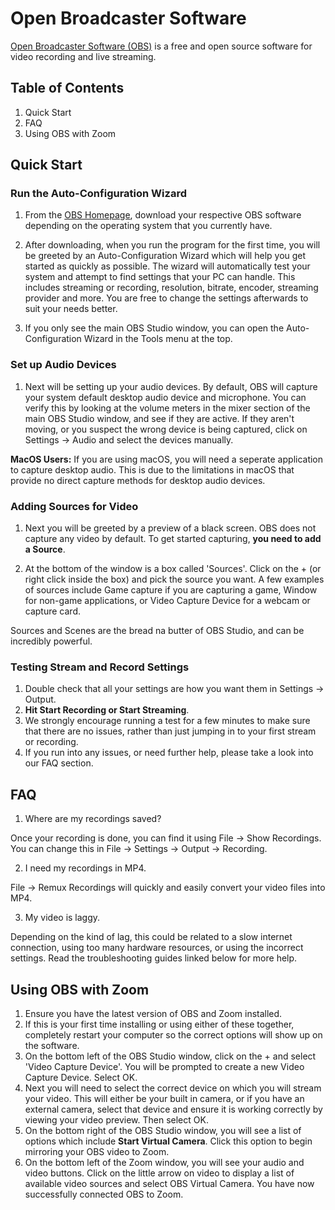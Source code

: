 # Open Broadcaster Software

[Open Broadcaster Software (OBS)](https://obsproject.com/wiki/Home) is a free and open source software for video recording and live streaming. 

## Table of Contents

1. Quick Start  
2. FAQ  
3. Using OBS with Zoom  

## Quick Start

### Run the Auto-Configuration Wizard

1. From the [OBS Homepage](https://obsproject.com/), download your respective OBS software depending on the operating system that you currently have.

2. After downloading, when you run the program for the first time, you will be greeted by an Auto-Configuration Wizard which will help you get started as quickly as possible. The wizard will automatically test your system and attempt to find settings that your PC can handle. This includes streaming or recording, resolution, bitrate, encoder, streaming provider and more. You are free to change the settings afterwards to suit your needs better.

3. If you only see the main OBS Studio window, you can open the Auto-Configuration Wizard in the Tools menu at the top. 

### Set up Audio Devices

1. Next will be setting up your audio devices. By default, OBS will capture your system default desktop audio device and microphone. You can verify this by looking at the volume meters in the mixer section of the main OBS Studio window, and see if they are active. If they aren't moving, or you suspect the wrong device is being captured, click on Settings -> Audio and select the devices manually.

**MacOS Users:** If you are using macOS, you will need a seperate application to capture desktop audio. This is due to the limitations in macOS that provide no direct capture methods for desktop audio devices.

### Adding Sources for Video

1. Next you will be greeted by a preview of a black screen. OBS does not capture any video by default. To get started capturing, **you need to add a Source**. 

2. At the bottom of the window is a box called 'Sources'. Click on the + (or right click inside the box) and pick the source you want. A few examples of sources include Game capture if you are capturing a game, Window for non-game applications, or Video Capture Device for a webcam or capture card.

Sources and Scenes are the bread na butter of OBS Studio, and can be incredibly powerful.

### Testing Stream and Record Settings

1. Double check that all your settings are how you want them in Settings -> Output. 
2. **Hit Start Recording or Start Streaming**. 
3. We strongly encourage running a test for a few minutes to make sure that there are no issues, rather than just jumping in to your first stream or recording. 
4. If you run into any issues, or need further help, please take a look into our FAQ section.

## FAQ
 
1. Where are my recordings saved?

Once your recording is done, you can find it using File -> Show Recordings. You can change this in File -> Settings -> Output -> Recording.

2. I need my recordings in MP4.

File -> Remux Recordings will quickly and easily convert your video files into MP4.

3. My video is laggy.

Depending on the kind of lag, this could be related to a slow internet connection, using too many hardware resources, or using the incorrect settings. Read the troubleshooting guides linked below for more help.

## Using OBS with Zoom

1. Ensure you have the latest version of OBS and Zoom installed.
2. If this is your first time installing or using either of these together, completely restart your computer so the correct options will show up on the software.
3. On the bottom left of the OBS Studio window, click on the + and select 'Video Capture Device'. You will be prompted to create a new Video Capture Device. Select OK.
4. Next you will need to select the correct device on which you will stream your video. This will either be your built in camera, or if you have an external camera, select that device and ensure it is working correctly by viewing your video preview. Then select OK.
3. On the bottom right of the OBS Studio window, you will see a list of options which include **Start Virtual Camera**. Click this option to begin mirroring your OBS video to Zoom.
4. On the bottom left of the Zoom window, you will see your audio and video buttons. Click on the little arrow on video to display a list of available video sources and select OBS Virtual Camera. You have now successfully connected OBS to Zoom.
